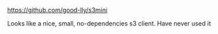 https://github.com/good-lly/s3mini

Looks like a nice, small, no-dependencies s3 client. Have never used it